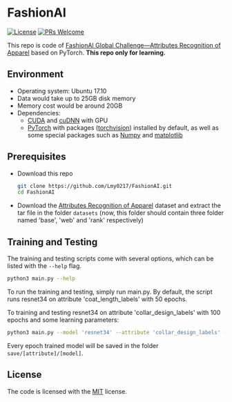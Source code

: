 # FashionAI
[![License](https://img.shields.io/badge/license-MIT-blue.svg)](LICENSE) [![PRs Welcome](https://img.shields.io/badge/PRs-welcome-brightgreen.svg)](https://github.com/Lmy0217/FashionAI/pulls)

This repo is code of [FashionAI Global Challenge—Attributes Recognition of Apparel](https://tianchi.aliyun.com/competition/introduction.htm?spm=a2c22.11190735.991137.11.23446d83RhZFij&raceId=231649&_lang=zh_CN) based on PyTorch. **This repo only for learning.**

## Environment
- Operating system: Ubuntu 17.10
- Data would take up to 25GB disk memory
- Memory cost would be around 20GB
- Dependencies: 
  - [CUDA](https://developer.nvidia.com/cuda-toolkit) and [cuDNN](https://developer.nvidia.com/cudnn) with GPU
  - [PyTorch](https://github.com/pytorch/pytorch) with packages ([torchvision](https://github.com/pytorch/vision)) installed by default, as well as some special packages such as [Numpy](https://github.com/numpy/numpy) and [matplotlib](https://matplotlib.org/)

## Prerequisites
- Download this repo
  ```bash
  git clone https://github.com/Lmy0217/FashionAI.git
  cd FashionAI
  ```

- Download the [Attributes Recognition of Apparel](https://tianchi.aliyun.com/competition/information.htm?spm=5176.100067.5678.2.7b463a26RhDo2u&raceId=231649) dataset and extract the tar file in the folder `datasets` (now, this folder should contain three folder named 'base', 'web' and 'rank' respectively)

## Training and Testing
The training and testing scripts come with several options, which can be listed with the `--help` flag.
```bash
python3 main.py --help
```

To run the training and testing, simply run main.py. By default, the script runs resnet34 on attribute 'coat_length_labels' with 50 epochs.

To training and testing resnet34 on attribute 'collar_design_labels' with 100 epochs and some learning parameters:
```bash
python3 main.py --model 'resnet34' --attribute 'collar_design_labels' --epochs 100 --batch-size 128 --lr 0.01 --momentum 0.5
```

Every epoch trained model will be saved in the folder `save/[attribute]/[model]`.

## License
The code is licensed with the [MIT](LICENSE) license.
